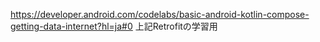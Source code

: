 https://developer.android.com/codelabs/basic-android-kotlin-compose-getting-data-internet?hl=ja#0
上記Retrofitの学習用
